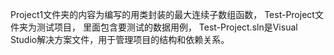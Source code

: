 Project1文件夹的内容为编写的用类封装的最大连续子数组函数， Test-Project文件夹为测试项目， 里面包含要测试的数据用例， Test-Project.sln是Visual Studio解决方案文件，用于管理项目的结构和依赖关系。
